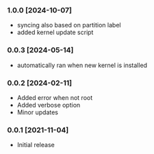 ### 1.0.0 [2024-10-07] ###

* syncing also based on partition label
* added kernel update script


### 0.0.3 [2024-05-14] ###

* automatically ran when new kernel is installed


### 0.0.2 [2024-02-11] ###

* Added error when not root
* Added verbose option
* Minor updates


### 0.0.1 [2021-11-04] ###

* Initial release
